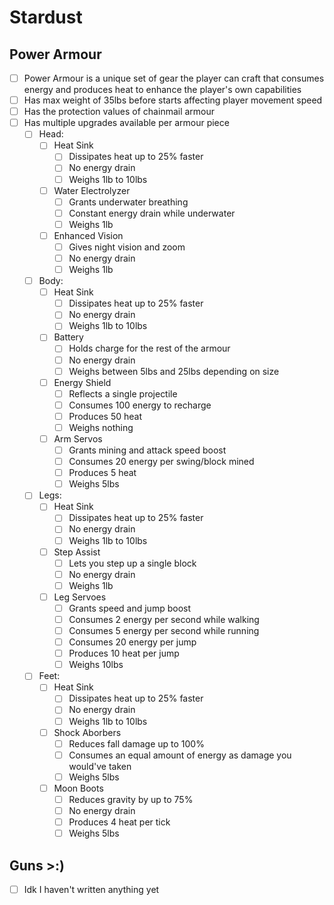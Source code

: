 # Stardust

## Power Armour
- [ ] Power Armour is a unique set of gear the player can craft that consumes energy and produces heat to enhance the player's own capabilities
- [ ] Has max weight of 35lbs before starts affecting player movement speed
- [ ] Has the protection values of chainmail armour
- [ ] Has multiple upgrades available per armour piece
  - [ ] Head:
    - [ ] Heat Sink
      - [ ] Dissipates heat up to 25% faster
      - [ ] No energy drain
      - [ ] Weighs 1lb to 10lbs
    - [ ] Water Electrolyzer
      - [ ] Grants underwater breathing
      - [ ] Constant energy drain while underwater
      - [ ] Weighs 1lb
    - [ ] Enhanced Vision
      - [ ] Gives night vision and zoom
      - [ ] No energy drain
      - [ ] Weighs 1lb
  - [ ] Body:
    - [ ] Heat Sink
      - [ ] Dissipates heat up to 25% faster
      - [ ] No energy drain
      - [ ] Weighs 1lb to 10lbs
    - [ ] Battery
      - [ ] Holds charge for the rest of the armour
      - [ ] No energy drain
      - [ ] Weighs between 5lbs and 25lbs depending on size
    - [ ] Energy Shield
      - [ ] Reflects a single projectile
      - [ ] Consumes 100 energy to recharge
      - [ ] Produces 50 heat
      - [ ] Weighs nothing
    - [ ] Arm Servos
      - [ ] Grants mining and attack speed boost
      - [ ] Consumes 20 energy per swing/block mined
      - [ ] Produces 5 heat
      - [ ] Weighs 5lbs
  - [ ] Legs:
    - [ ] Heat Sink
      - [ ] Dissipates heat up to 25% faster
      - [ ] No energy drain
      - [ ] Weighs 1lb to 10lbs
    - [ ] Step Assist
      - [ ] Lets you step up a single block
      - [ ] No energy drain
      - [ ] Weighs 1lb
    - [ ] Leg Servoes
      - [ ] Grants speed and jump boost
      - [ ] Consumes 2 energy per second while walking
      - [ ] Consumes 5 energy per second while running
      - [ ] Consumes 20 energy per jump
      - [ ] Produces 10 heat per jump
      - [ ] Weighs 10lbs
  - [ ] Feet:
    - [ ] Heat Sink
      - [ ] Dissipates heat up to 25% faster
      - [ ] No energy drain
      - [ ] Weighs 1lb to 10lbs
    - [ ] Shock Aborbers
      - [ ] Reduces fall damage up to 100%
      - [ ] Consumes an equal amount of energy as damage you would've taken
      - [ ] Weighs 5lbs
    - [ ] Moon Boots
      - [ ] Reduces gravity by up to 75%
      - [ ] No energy drain
      - [ ] Produces 4 heat per tick
      - [ ] Weighs 5lbs

## Guns >:)
- [ ] Idk I haven't written anything yet
